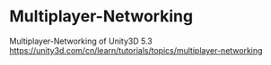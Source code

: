 # Multiplayer-Networking
Multiplayer-Networking of Unity3D 5.3 https://unity3d.com/cn/learn/tutorials/topics/multiplayer-networking
